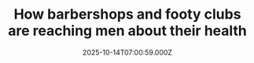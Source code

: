 ---
title: "How barbershops and footy clubs are reaching men about their health"
date: 2025-10-14T07:00:59.000Z
category: Human Kindness
externalLink: "https://www.positive.news/society/how-barbershops-and-footy-clubs-are-reaching-men-about-their-health/"
image: ""
excerpt: "Men are less likely to seek health support than women and typically die younger. Can a new approach in the UK improve outcomes? The post How barbershops and footy clubs are reaching men about their health appeared first on Positive News.…"
---